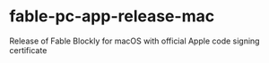 # fable-pc-app-release-mac
Release of Fable Blockly for macOS with official Apple code signing certificate

